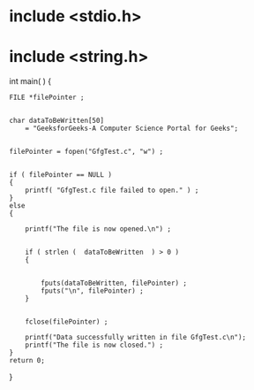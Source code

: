# include <stdio.h>
# include <string.h>

int main( )
{


    FILE *filePointer ;


    char dataToBeWritten[50]
        = "GeeksforGeeks-A Computer Science Portal for Geeks";


    filePointer = fopen("GfgTest.c", "w") ;


    if ( filePointer == NULL )
    {
        printf( "GfgTest.c file failed to open." ) ;
    }
    else
    {

        printf("The file is now opened.\n") ;


        if ( strlen (  dataToBeWritten  ) > 0 )
        {


            fputs(dataToBeWritten, filePointer) ;
            fputs("\n", filePointer) ;
        }


        fclose(filePointer) ;

        printf("Data successfully written in file GfgTest.c\n");
        printf("The file is now closed.") ;
    }
    return 0;
}
